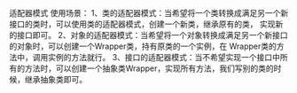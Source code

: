 适配器模式 使⽤场景：
1、类的适配器模式：当希望将⼀个类转换成满⾜另⼀个新接⼝的类时，可以使⽤类的适配器模式，创建⼀个新类，继承原有的类，
实现新的接⼝即可。
2、对象的适配器模式：当希望将⼀个对象转换成满⾜另⼀个新接⼝的对象时，可以创建⼀个Wrapper类，持有原类的⼀个实例，在
Wrapper类的⽅法中，调⽤实例的⽅法就⾏。
3、接⼝的适配器模式：当不希望实现⼀个接⼝中所有的⽅法时，可以创建⼀个抽象类Wrapper，实现所有⽅法，我们写别的类的时
候，继承抽象类即可。